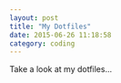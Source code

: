 ```yaml
---
layout: post
title: "My Dotfiles"
date: 2015-06-26 11:18:58
category: coding
---
```

Take a look at my dotfiles...